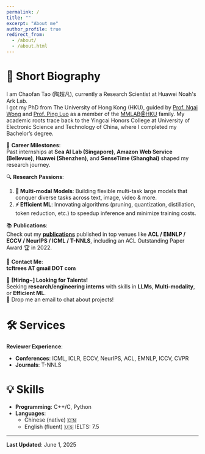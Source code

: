```yaml
---
permalink: /
title: ""
excerpt: "About me"
author_profile: true
redirect_from:
  - /about/
  - /about.html
---
```



# 🌟 Short Biography  
I am Chaofan Tao (陶超凡), currently a Research Scientist at Huawei Noah's Ark Lab.  
I got my PhD from The University of Hong Kong (HKU), guided by [Prof. Ngai Wong](https://www.eee.hku.hk/~nwong/) and [Prof. Ping Luo](http://luoping.me/) as a member of the [MMLAB@HKU](https://mmlab.hk/) family. My academic roots trace back to the Yingcai Honors College at University of Electronic Science and Technology of China, where I completed my Bachelor’s degree.  

🌱 **Career Milestones**:  
Past internships at **Sea AI Lab (Singapore)**, **Amazon Web Service (Bellevue)**, **Huawei (Shenzhen)**, and **SenseTime (Shanghai)** shaped my research journey.  

🔍 **Research Passions**:  
1. **📱 Multi-modal Models**: Building flexible multi-task large models that conquer diverse tasks across text, image, video & more.  
2. **⚡ Efficient ML**: Innovating algorithms (pruning, quantization, distillation, token reduction, etc.) to speedup inference and minimize training costs.  

📚 **Publications**:  
Check out my [**publications**](https://scholar.google.com/citations?hl=en&view_op=list_works&gmla=AJsN-F5DfisY6qynQkPPreVmBlpCYV8WALf-n4aVHphvfHF9GAmm2cYErmRxuXccCwkrSglgJN4L6s2t4Cn5Ei6r5jEfLOvnoA&user=gjmfLroAAAAJ) published in top venues like **ACL / EMNLP / ECCV / NeurIPS / ICML / T-NNLS**, including an ACL  Outstanding Paper Award 🏆 in 2022. 

📩 **Contact Me**:  
**tcftrees AT gmail DOT com**  

🚀 **[Hiring~] Looking for Talents!**  
Seeking **research/engineering interns** with skills in **LLMs**, **Multi-modality**, or **Efficient ML**.  
💬 Drop me an email to chat about projects!  


# 🛠️ Services  
**Reviewer Experience**:  
- **Conferences**: ICML, ICLR, ECCV, NeurIPS, ACL, EMNLP, ICCV, CVPR  
- **Journals**: T-NNLS  


# 💡 Skills  
- **Programming**: C++/C, Python  
- **Languages**:  
  - Chinese (native) 🇨🇳  
  - English (fluent) 🇺🇸  IELTS: 7.5 


---  
**Last Updated**: June 1, 2025  